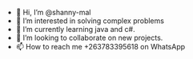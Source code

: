 - 👋 Hi, I’m @shanny-mal
- 👀 I’m interested in solving complex problems
- 🌱 I’m currently learning java and c#.
- 💞️ I’m looking to collaborate on new projects.
- 📫 How to reach me +263783395618 on WhatsApp 

<!---
shanny-mal/shanny-mal is a ✨ special ✨ repository because its `README.md` (this file) appears on your GitHub profile.
You can click the Preview link to take a look at your changes.
--->
